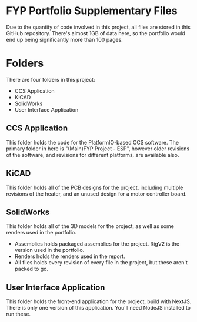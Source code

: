 # FYP Portfolio Supplementary Files

Due to the quantity of code involved in this project, all files are stored in this GitHub repository. There's almost 1GB of data here, so the portfolio would end up being significantly more than 100 pages.


# Folders

There are four folders in this project:

 - CCS Application
 - KiCAD
 - SolidWorks
 - User Interface Application

## CCS Application

This folder holds the code for the PlatformIO-based CCS software. The primary folder in here is "(Main)FYP Project - ESP", however older revisions of the software, and revisions for different platforms, are available also.

## KiCAD

This folder holds all of the PCB designs for the project, including multiple revisions of the heater, and an unused design for a motor controller board.

## SolidWorks

This folder holds all of the 3D models for the project, as well as some renders used in the portfolio.

- Assemblies holds packaged assemblies for the project. RigV2 is the version used in the portfolio.
- Renders holds the renders used in the report.
- All files holds every revision of every file in the project, but these aren't packed to go.

## User Interface Application

This folder holds the front-end application for the project, build with NextJS. There is only one version of this application. You'll need NodeJS installed to run these.
